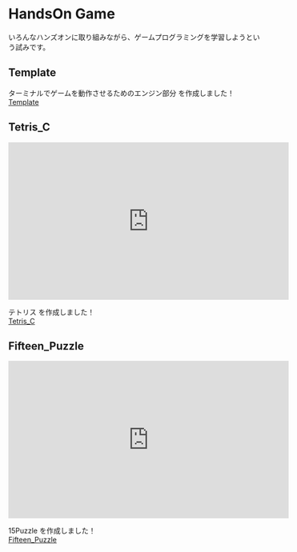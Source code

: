 # HandsOn Game

いろんなハンズオンに取り組みながら、ゲームプログラミングを学習しようという試みです。  


## Template

ターミナルでゲームを動作させるためのエンジン部分 を作成しました！  
[Template](https://github.com/mznmk/HandsOn_Game/tree/master/Template)  


## Tetris_C

<iframe width="560" height="315" src="https://www.youtube.com/embed/I9F0s53NW68" title="YouTube video player" frameborder="0" allow="accelerometer; autoplay; clipboard-write; encrypted-media; gyroscope; picture-in-picture" allowfullscreen></iframe>  

テトリス を作成しました！  
[Tetris_C](https://github.com/mznmk/HandsOn_Game/tree/master/Tetris_C)  


## Fifteen_Puzzle

<iframe width="560" height="315" src="https://www.youtube.com/embed/nXcbgF1EvMY" title="YouTube video player" frameborder="0" allow="accelerometer; autoplay; clipboard-write; encrypted-media; gyroscope; picture-in-picture" allowfullscreen></iframe>  

15Puzzle を作成しました！  
[Fifteen_Puzzle](https://github.com/mznmk/HandsOn_Game/tree/master/Fifteen_Puzzle)  

